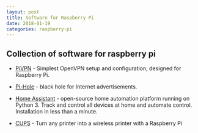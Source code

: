 ```yaml
---
layout: post
title: Software for Raspberry Pi
date: 2018-01-19
categories: raspberry-pi
---
```


Collection of software for raspberry pi
---------
- [PiVPN](http://www.pivpn.io/) - Simplest OpenVPN setup and configuration, designed for Raspberry Pi.

- [Pi-Hole](http://pi-hole.net/) - black hole for Internet advertisements.

- [Home Assistant](https://home-assistant.io/) - open-source home automation platform running on Python 3. Track and control all devices at home and automate control. Installation in less than a minute.

- [CUPS](http://www.instructables.com/id/Turn-any-printer-into-a-wireless-printer-with-a-Ra/?ALLSTEPS) - Turn any printer into a wireless printer with a Raspberry Pi

[//]: # "- []() - "
